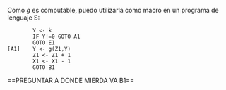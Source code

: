 Como $g$ es computable, puedo utilizarla como macro en un programa de lenguaje S:

```
		Y <- k
		IF Y!=0 GOTO A1
		GOTO E1
[A1]	Y <- g(Z1,Y)
		Z1 <- Z1 + 1
		X1 <- X1 - 1
		GOTO B1
```

==PREGUNTAR A DONDE MIERDA VA B1==

